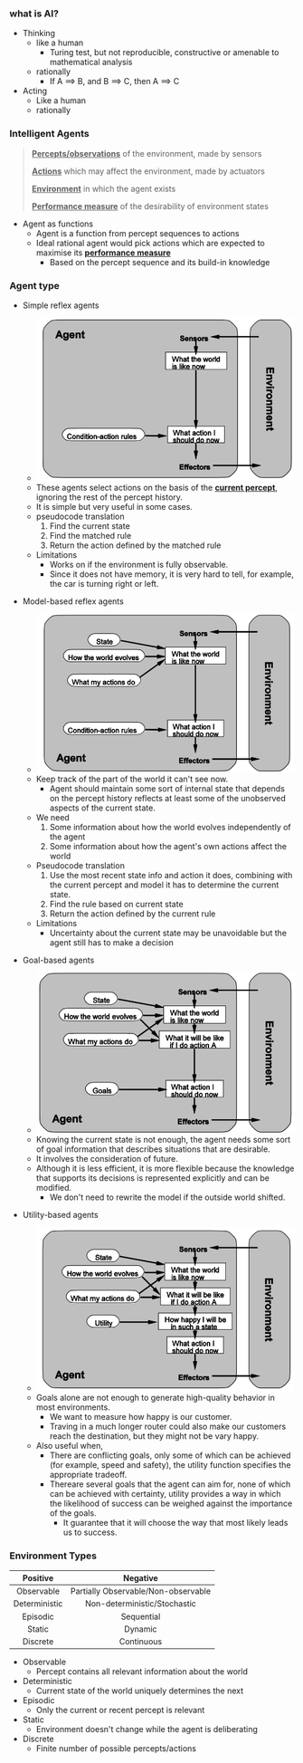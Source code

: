 ### what is AI?

- Thinking 
  - like a human
    - Turing test, but not reproducible, constructive or amenable to mathematical analysis
  - rationally
    - If A $\implies$ B, and B $\implies$ C, then A $\implies$ C
- Acting
  - Like a human
  - rationally





### Intelligent Agents

> **<u>Percepts/observations</u>** of the environment, made by sensors
>
> **<u>Actions</u>** which may affect the environment, made by actuators
>
> **<u>Environment</u>** in which the agent exists
>
> **<u>Performance measure</u>** of the desirability of environment states



- Agent as functions
  - Agent is a function from percept sequences to actions
  - Ideal rational agent would pick actions which are expected to maximise its **<u>performance measure</u>**
    - Based on the percept sequence and its build-in knowledge



### Agent type

- Simple reflex agents
  - ![image-20190619102459841](assets/image-20190619102459841.png)
  - These agents select actions on the basis of the **<u>current percept</u>**, ignoring the rest of the percept history.
  - It is simple but very useful in some cases.
  - pseudocode translation
    1. Find the current state
    2. Find the matched rule
    3. Return the action defined by the matched rule
  - Limitations
    - Works on if the environment is fully observable.
    - Since it does not have memory, it is very hard to tell, for example, the car is turning right or left.
- Model-based reflex agents
  - ![image-20190619112916296](assets/image-20190619112916296.png)
  - Keep track of the part of the world it can't see now.
    - Agent should maintain some sort of internal state that depends on the percept history reflects at least some of the unobserved aspects of the current state.
  - We need
    1. Some information about how the world evolves independently of the agent
    2. Some information about how the agent's own actions affect the world
  - Pseudocode translation
    1. Use the most recent state info and action it does, combining with the current percept and model it has to determine the current state.
    2. Find the rule based on current state
    3. Return the action defined by the current rule
  - Limitations
    - Uncertainty about the current state may be unavoidable but the agent still has to make a decision

- Goal-based agents
  - ![image-20190619113028741](assets/image-20190619113028741.png)
  - Knowing the current state is not enough, the agent needs some sort of goal information that describes situations that are desirable.
  - It involves the consideration of future.
  - Although it is less efficient, it is more flexible because the knowledge that supports its decisions is represented explicitly and can be modified.
    - We don't need to rewrite the model if the outside world shifted.
- Utility-based agents
  - ![image-20190619113007408](assets/image-20190619113007408.png)
  - Goals alone are not enough to generate high-quality behavior in most environments.
    - We want to measure how happy is our customer.
    - Traving in a much longer router could also make our customers reach the destination, but they might not be vary happy.
  - Also useful when,
    - There are conflicting goals, only some of which can be achieved (for example, speed and safety), the utility function specifies the appropriate tradeoff.
    - Thereare several goals that the agent can aim for, none of which can be achieved with certainty, utility provides a way in which the likelihood of success can be weighed against the importance of the goals.
      - It guarantee that it will choose the way that most likely leads us to success.



### Environment Types

|   Positive    |              Negative               |
| :-----------: | :---------------------------------: |
|  Observable   | Partially Observable/Non-observable |
| Deterministic |    Non-deterministic/Stochastic     |
|   Episodic    |             Sequential              |
|    Static     |               Dynamic               |
|   Discrete    |             Continuous              |

- Observable
  - Percept contains all relevant information about the world
- Deterministic
  - Current state of the world uniquely determines the next
- Episodic
  - Only the current or recent percept is relevant
- Static
  - Environment doesn't change while the agent is deliberating
- Discrete
  - Finite number of possible percepts/actions